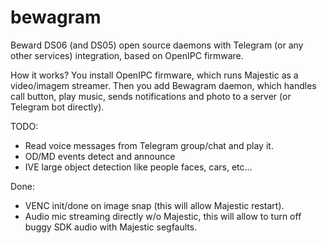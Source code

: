 # bewagram

Beward DS06 (and DS05) open source daemons with Telegram (or any other services) integration, based on OpenIPC firmware.

How it works? You install OpenIPC firmware, which runs Majestic as a video/imagem streamer. Then you add Bewagram daemon, which handles call button, play music, sends notifications and photo to a server (or Telegram bot directly).

TODO:
 * Read voice messages from Telegram group/chat and play it.
 * OD/MD events detect and announce
 * IVE large object detection like people faces, cars, etc...

Done:
 * VENC init/done on image snap (this will allow Majestic restart).
 * Audio mic streaming directly w/o Majestic, this will allow to turn off buggy SDK audio with Majestic segfaults.

